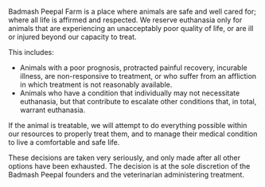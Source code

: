 Badmash Peepal Farm is a place where animals are safe and well cared for; where all life is affirmed and respected. We reserve euthanasia only for animals that are experiencing an unacceptably poor quality of life, or are ill or injured beyond our capacity to treat.

This includes:
* Animals with a poor prognosis, protracted painful recovery, incurable illness, are non-responsive to treatment, or who suffer from an affliction in which treatment is not reasonably available.
* Animals who have a condition that individually may not necessitate euthanasia, but that contribute to escalate other conditions that, in total, warrant euthanasia.

If the animal is treatable, we will attempt to do everything possible within our resources to properly treat them, and to manage their medical condition to live a comfortable and safe life.

These decisions are taken very seriously, and only made after all other options have been exhausted. The decision is at the sole discretion of the Badmash Peepal founders and the veterinarian administering treatment.
